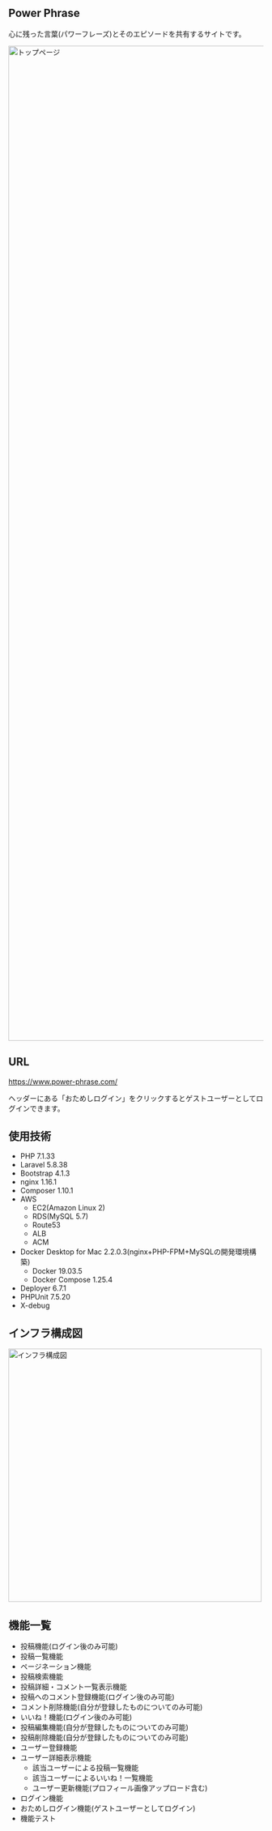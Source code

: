 ## Power Phrase

心に残った言葉(パワーフレーズ)とそのエピソードを共有するサイトです。  

<img width="1965" alt="トップページ" src="https://user-images.githubusercontent.com/61341861/80930901-78b53e00-8df1-11ea-8872-fcded95ca332.png">

## URL

https://www.power-phrase.com/

ヘッダーにある「おためしログイン」をクリックするとゲストユーザーとしてログインできます。

## 使用技術

- PHP 7.1.33
- Laravel 5.8.38
- Bootstrap 4.1.3
- nginx 1.16.1
- Composer 1.10.1
- AWS
    - EC2(Amazon Linux 2)
    - RDS(MySQL 5.7)
    - Route53
    - ALB
    - ACM
- Docker Desktop for Mac 2.2.0.3(nginx+PHP-FPM+MySQLの開発環境構築)
    - Docker 19.03.5
    - Docker Compose 1.25.4
- Deployer 6.7.1
- PHPUnit 7.5.20
- X-debug

## インフラ構成図

<img width="500" alt="インフラ構成図" src="https://user-images.githubusercontent.com/61341861/81751795-180dbb80-94eb-11ea-8e9c-37bdb2c36da8.png">

## 機能一覧

- 投稿機能(ログイン後のみ可能)
- 投稿一覧機能
- ページネーション機能
- 投稿検索機能
- 投稿詳細・コメント一覧表示機能
- 投稿へのコメント登録機能(ログイン後のみ可能)
- コメント削除機能(自分が登録したものについてのみ可能)
- いいね！機能(ログイン後のみ可能)
- 投稿編集機能(自分が登録したものについてのみ可能)
- 投稿削除機能(自分が登録したものについてのみ可能)
- ユーザー登録機能
- ユーザー詳細表示機能
    - 該当ユーザーによる投稿一覧機能
    - 該当ユーザーによるいいね！一覧機能
    - ユーザー更新機能(プロフィール画像アップロード含む)
- ログイン機能
- おためしログイン機能(ゲストユーザーとしてログイン)
- 機能テスト
